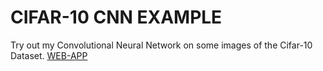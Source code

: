 # CIFAR-10 CNN EXAMPLE

Try out my Convolutional Neural Network on some images of the Cifar-10 Dataset. [WEB-APP](https://cifar-10-cnn.streamlit.app)

